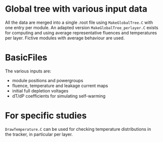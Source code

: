 # Global tree with various input data

All the data are merged into a single .root file using `MakeGlobalTree.C` with one entry per module.
An adapted version `MakeGlobalTree_perlayer.C` exists for computing and using average representative fluences and temperatures per layer. Fictive modules with average behaviour are used.

# BasicFiles

The various inputs are:
- module positions and powergroups
- fluence, temperature and leakage current maps
- initial full depletion voltages
- dT/dP coefficients for simulating self-warming

# For specific studies

`DrawTemperature.C` can be used for checking temperature distributions in the tracker, in particular per layer.
